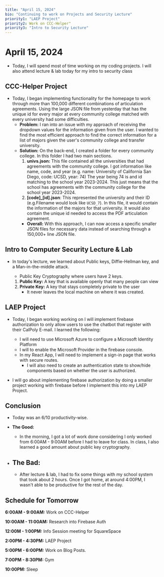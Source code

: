 ```yaml
---
title: "April 15, 2024"
bio: "Continuing to work on Projects and Security Lecture"
priority1: "LAEP Project"
priority2: Work on CCC-Helper"
priority3: "Intro to Security Lecture"
---
```


# April 15, 2024

- Today, I will spend most of time working on my coding projects. I will also attend lecture & lab today for my intro to security class

## CCC-Helper Project

- Today, I began implementing functionality for the homepage to work through more than 100,000 different combinations of articulation agreements. Using the large JSON file from yesterday that has the unique id for every major at every community college matched with every university had some difficulties.
  - **Problem:** I ran into an issue with my approach of receiving the dropdown values for the information given from the user. I wanted to find the most efficient approach to find the correct information for a list of majors given the user's community college and transfer university.
  - **Solution:** On the back-end, I created a folder for every community college. In this folder I had two main sections.
    1. **univs.json:** This file contained all the universities that had agreements with the community college. I got information like name, code, and year (e.g. name: University of California San Diego, code: UCSD, year: 74) The year being 74 is and id matching to the school year 2023-2024. This just means that the school has agreements with the community college for the school year 2023-2024.
    2. **[code]\_[id].json**: This represented the university and their ID (e.g.Filename would look like `UCSD_7`). In this file, it would contain the information of the majors for that university. It would also contain the unique id needed to access the PDF articulation agreement.
    - **Overall:** With this approach, I can now access a specific smaller JSON files for necessary data instead of searching through a 150,000+ line JSON file.

## Intro to Computer Security Lecture & Lab

- In today's lecture, we learned about Public keys, Diffie-Hellman key, and a Man-in-the-middle attack.

  - Public Key Cryptography where users have 2 keys.

  1. **Public Key:** A key that is available openly that many people can view
  2. **Private Key:** A key that stays completely private to the user
     - It never leaves the local machine on where it was created.

## LAEP Project

- Today, I began working working on I will implement firebase authorization to only allow users to use the chatbot that register with their CalPoly E-mail. I learned the following:

  - I will need to use Microsoft Azure to configure a Microsoft Identity Platform
  - I will to enable the Microsoft Provider in the firebase console.
  - In my React App, I will need to implement a sign-in page that works with secure routes.
    - I will also need to create an authentication state to show/hide components based on whether the user is authorized.

- I will go about implementing firebase authorization by doing a smaller project working with firebase before I implement this into my LAEP Project.

## Conclusion

- Today was an 6/10 productivity-wise.

- **The Good:**

  - In the morning, I got a lot of work done considering I only worked from 6:00AM - 9:00AM before I had to leave for class. In class, I also learned a good amount about public key cryptography.

- ## **The Bad:**

  - After lecture & lab, I had to fix some things with my school system that took about 2 hours. Once I got home, at around 4:00PM, I wasn't able to be productive for the rest of the day.

## Schedule for Tomorrow

**6:00AM - 9:00AM:** Work on CCC-Helper

**10:00AM - 11:00AM:** Research into Firebase Auth

**12:00M - 1:00PM:** Info Session meeting for SquareSpace

**2:00PM - 4:30PM:** LAEP Project

**5:00PM - 6:00PM:** Work on Blog Posts.

**7:00PM - 8:30PM:** Gym

**10:00PM:** Sleep

